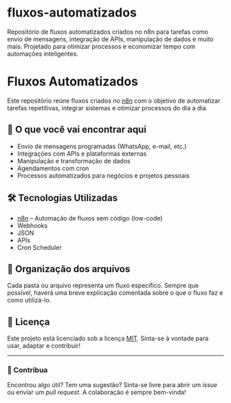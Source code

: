 # fluxos-automatizados
Repositório de fluxos automatizados criados no n8n para tarefas como envio de mensagens, integração de APIs, manipulação de dados e muito mais. Projetado para otimizar processos e economizar tempo com automações inteligentes.

# Fluxos Automatizados

Este repositório reúne fluxos criados no [n8n](https://n8n.io/) com o objetivo de automatizar tarefas repetitivas, integrar sistemas e otimizar processos do dia a dia.

## 🚀 O que você vai encontrar aqui

- Envio de mensagens programadas (WhatsApp, e-mail, etc.)
- Integrações com APIs e plataformas externas
- Manipulação e transformação de dados
- Agendamentos com cron
- Processos automatizados para negócios e projetos pessoais

## 🛠 Tecnologias Utilizadas

- [n8n](https://n8n.io/) – Automação de fluxos sem código (low-code)
- Webhooks
- JSON
- APIs
- Cron Scheduler

## 📂 Organização dos arquivos

Cada pasta ou arquivo representa um fluxo específico. Sempre que possível, haverá uma breve explicação comentada sobre o que o fluxo faz e como utilizá-lo.

## 📄 Licença

Este projeto está licenciado sob a licença [MIT](LICENSE). Sinta-se à vontade para usar, adaptar e contribuir!

---

### 💬 Contribua

Encontrou algo útil? Tem uma sugestão? Sinta-se livre para abrir um *issue* ou enviar um *pull request*. A colaboração é sempre bem-vinda!

